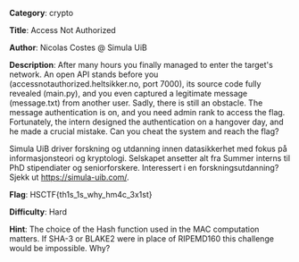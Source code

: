 **Category**: crypto

**Title**: Access Not Authorized

**Author**: Nicolas Costes @ Simula UiB

**Description**: After many hours you finally managed to enter the target's network. An open API stands before you (accessnotauthorized.heltsikker.no, port 7000), its source code fully revealed (main.py), and you even captured a legitimate message (message.txt) from another user. Sadly, there is still an obstacle. The message authentication is on, and you need admin rank to access the flag. Fortunately, the intern designed the authentication on a hangover day, and he made a crucial mistake. Can you cheat the system and reach the flag?

Simula UiB driver forskning og utdanning innen datasikkerhet med fokus på informasjonsteori og kryptologi. Selskapet ansetter alt fra Summer interns til PhD stipendiater og seniorforskere. Interessert i en forskningsutdanning? Sjekk ut https://simula-uib.com/.

**Flag**: HSCTF{th1s_1s_why_hm4c_3x1st}

**Difficulty**: Hard

**Hint**: The choice of the Hash function used in the MAC computation matters. If SHA-3 or BLAKE2 were in place of RIPEMD160 this challenge would be impossible. Why?
